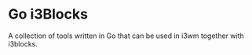 # Go i3Blocks

A collection of tools written in Go that can be used in i3wm together with i3blocks.

